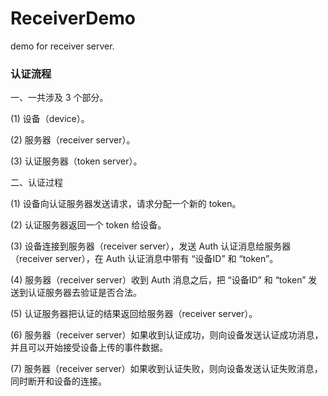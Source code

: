 # ReceiverDemo
demo for receiver server.

### 认证流程

一、一共涉及 3 个部分。

(1) 设备（device）。

(2) 服务器（receiver server）。

(3) 认证服务器（token server）。

二、认证过程

(1) 设备向认证服务器发送请求，请求分配一个新的 token。

(2) 认证服务器返回一个 token 给设备。

(3) 设备连接到服务器（receiver server），发送 Auth 认证消息给服务器（receiver server），在 Auth 认证消息中带有 “设备ID” 和 “token”。

(4) 服务器（receiver server）收到 Auth 消息之后，把 “设备ID” 和 “token” 发送到认证服务器去验证是否合法。

(5) 认证服务器把认证的结果返回给服务器（receiver server）。

(6) 服务器（receiver server）如果收到认证成功，则向设备发送认证成功消息，并且可以开始接受设备上传的事件数据。

(7) 服务器（receiver server）如果收到认证失败，则向设备发送认证失败消息，同时断开和设备的连接。
